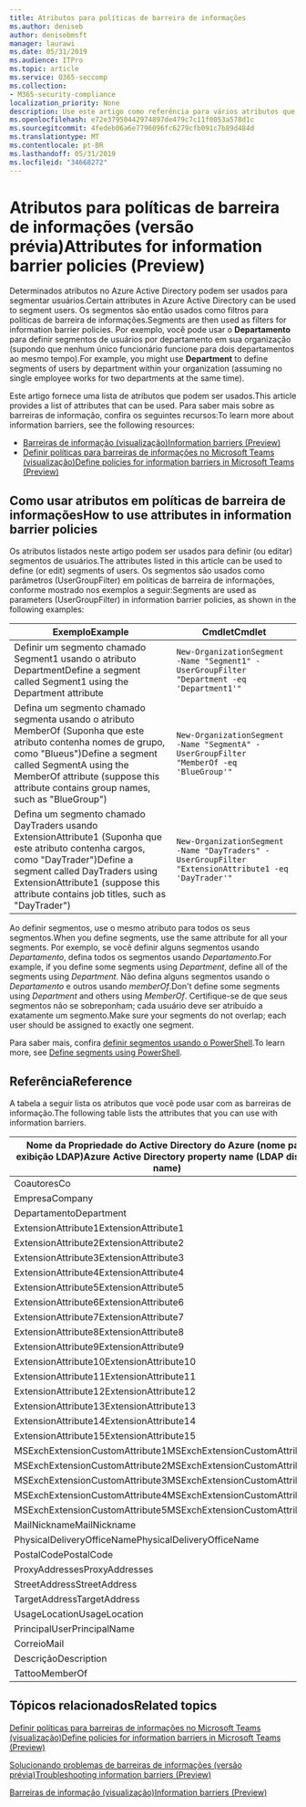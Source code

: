 ```yaml
---
title: Atributos para políticas de barreira de informações
ms.author: deniseb
author: denisebmsft
manager: laurawi
ms.date: 05/31/2019
ms.audience: ITPro
ms.topic: article
ms.service: O365-seccomp
ms.collection:
- M365-security-compliance
localization_priority: None
description: Use este artigo como referência para vários atributos que podem ser usados em políticas de barreira de informações.
ms.openlocfilehash: e72e37950442974897de479c7c11f0053a578d1c
ms.sourcegitcommit: 4fedeb06a6e7796096fc6279cfb091c7b89d484d
ms.translationtype: MT
ms.contentlocale: pt-BR
ms.lasthandoff: 05/31/2019
ms.locfileid: "34668272"
---
```

# <a name="attributes-for-information-barrier-policies-preview"></a><span data-ttu-id="c2488-103">Atributos para políticas de barreira de informações (versão prévia)</span><span class="sxs-lookup"><span data-stu-id="c2488-103">Attributes for information barrier policies (Preview)</span></span>

<span data-ttu-id="c2488-104">Determinados atributos no Azure Active Directory podem ser usados para segmentar usuários.</span><span class="sxs-lookup"><span data-stu-id="c2488-104">Certain attributes in Azure Active Directory can be used to segment users.</span></span> <span data-ttu-id="c2488-105">Os segmentos são então usados como filtros para políticas de barreira de informações.</span><span class="sxs-lookup"><span data-stu-id="c2488-105">Segments are then used as filters for information barrier policies.</span></span> <span data-ttu-id="c2488-106">Por exemplo, você pode usar o **Departamento** para definir segmentos de usuários por departamento em sua organização (supondo que nenhum único funcionário funcione para dois departamentos ao mesmo tempo).</span><span class="sxs-lookup"><span data-stu-id="c2488-106">For example, you might use **Department** to define segments of users by department within your organization (assuming no single employee works for two departments at the same time).</span></span> 

<span data-ttu-id="c2488-107">Este artigo fornece uma lista de atributos que podem ser usados.</span><span class="sxs-lookup"><span data-stu-id="c2488-107">This article provides a list of attributes that can be used.</span></span> <span data-ttu-id="c2488-108">Para saber mais sobre as barreiras de informação, confira os seguintes recursos:</span><span class="sxs-lookup"><span data-stu-id="c2488-108">To learn more about information barriers, see the following resources:</span></span>
- [<span data-ttu-id="c2488-109">Barreiras de informação (visualização)</span><span class="sxs-lookup"><span data-stu-id="c2488-109">Information barriers (Preview)</span></span>](information-barriers.md)
- [<span data-ttu-id="c2488-110">Definir políticas para barreiras de informações no Microsoft Teams (visualização)</span><span class="sxs-lookup"><span data-stu-id="c2488-110">Define policies for information barriers in Microsoft Teams (Preview)</span></span>](information-barriers-policies.md)

## <a name="how-to-use-attributes-in-information-barrier-policies"></a><span data-ttu-id="c2488-111">Como usar atributos em políticas de barreira de informações</span><span class="sxs-lookup"><span data-stu-id="c2488-111">How to use attributes in information barrier policies</span></span>

<span data-ttu-id="c2488-112">Os atributos listados neste artigo podem ser usados para definir (ou editar) segmentos de usuários.</span><span class="sxs-lookup"><span data-stu-id="c2488-112">The attributes listed in this article can be used to define (or edit) segments of users.</span></span> <span data-ttu-id="c2488-113">Os segmentos são usados como parâmetros (UserGroupFilter) em políticas de barreira de informações, conforme mostrado nos exemplos a seguir:</span><span class="sxs-lookup"><span data-stu-id="c2488-113">Segments are used as parameters (UserGroupFilter) in information barrier policies, as shown in the following examples:</span></span>

|<span data-ttu-id="c2488-114">Exemplo</span><span class="sxs-lookup"><span data-stu-id="c2488-114">Example</span></span>  |<span data-ttu-id="c2488-115">Cmdlet</span><span class="sxs-lookup"><span data-stu-id="c2488-115">Cmdlet</span></span>  |
|---------|---------|
|<span data-ttu-id="c2488-116">Definir um segmento chamado Segment1 usando o atributo Department</span><span class="sxs-lookup"><span data-stu-id="c2488-116">Define a segment called Segment1 using the Department attribute</span></span>     | `New-OrganizationSegment -Name "Segment1" -UserGroupFilter "Department -eq 'Department1'"`        |
|<span data-ttu-id="c2488-117">Defina um segmento chamado segmenta usando o atributo MemberOf (Suponha que este atributo contenha nomes de grupo, como "Blueus")</span><span class="sxs-lookup"><span data-stu-id="c2488-117">Define a segment called SegmentA using the MemberOf attribute (suppose this attribute contains group names, such as "BlueGroup")</span></span>     | `New-OrganizationSegment -Name "SegmentA" -UserGroupFilter "MemberOf -eq 'BlueGroup'"`        |
|<span data-ttu-id="c2488-118">Defina um segmento chamado DayTraders usando ExtensionAttribute1 (Suponha que este atributo contenha cargos, como "DayTrader")</span><span class="sxs-lookup"><span data-stu-id="c2488-118">Define a segment called DayTraders using ExtensionAttribute1 (suppose this attribute contains job titles, such as "DayTrader")</span></span>|`New-OrganizationSegment -Name "DayTraders" -UserGroupFilter "ExtensionAttribute1 -eq 'DayTrader'"` |

<span data-ttu-id="c2488-119">Ao definir segmentos, use o mesmo atributo para todos os seus segmentos.</span><span class="sxs-lookup"><span data-stu-id="c2488-119">When you define segments, use the same attribute for all your segments.</span></span> <span data-ttu-id="c2488-120">Por exemplo, se você definir alguns segmentos usando *Departamento*, defina todos os segmentos usando *Departamento*.</span><span class="sxs-lookup"><span data-stu-id="c2488-120">For example, if you define some segments using *Department*, define all of the segments using *Department*.</span></span> <span data-ttu-id="c2488-121">Não defina alguns segmentos usando o *Departamento* e outros usando *memberOf*.</span><span class="sxs-lookup"><span data-stu-id="c2488-121">Don't define some segments using *Department* and others using *MemberOf*.</span></span> <span data-ttu-id="c2488-122">Certifique-se de que seus segmentos não se sobreponham; cada usuário deve ser atribuído a exatamente um segmento.</span><span class="sxs-lookup"><span data-stu-id="c2488-122">Make sure your segments do not overlap; each user should be assigned to exactly one segment.</span></span> 

<span data-ttu-id="c2488-123">Para saber mais, confira [definir segmentos usando o PowerShell](information-barriers-policies.md#define-segments-using-powershell).</span><span class="sxs-lookup"><span data-stu-id="c2488-123">To learn more, see [Define segments using PowerShell](information-barriers-policies.md#define-segments-using-powershell).</span></span>

## <a name="reference"></a><span data-ttu-id="c2488-124">Referência</span><span class="sxs-lookup"><span data-stu-id="c2488-124">Reference</span></span>

<span data-ttu-id="c2488-125">A tabela a seguir lista os atributos que você pode usar com as barreiras de informação.</span><span class="sxs-lookup"><span data-stu-id="c2488-125">The following table lists the attributes that you can use with information barriers.</span></span>

|<span data-ttu-id="c2488-126">Nome da Propriedade do Active Directory do Azure (nome para exibição LDAP)</span><span class="sxs-lookup"><span data-stu-id="c2488-126">Azure Active Directory property name (LDAP display name)</span></span>  |<span data-ttu-id="c2488-127">Nome da Propriedade do Exchange</span><span class="sxs-lookup"><span data-stu-id="c2488-127">Exchange property name</span></span>  |
|---------|---------|
|<span data-ttu-id="c2488-128">Coautores</span><span class="sxs-lookup"><span data-stu-id="c2488-128">Co</span></span>       | <span data-ttu-id="c2488-129">Coautores</span><span class="sxs-lookup"><span data-stu-id="c2488-129">Co</span></span>        |
|<span data-ttu-id="c2488-130">Empresa</span><span class="sxs-lookup"><span data-stu-id="c2488-130">Company</span></span>     |<span data-ttu-id="c2488-131">Empresa</span><span class="sxs-lookup"><span data-stu-id="c2488-131">Company</span></span>         |
|<span data-ttu-id="c2488-132">Departamento</span><span class="sxs-lookup"><span data-stu-id="c2488-132">Department</span></span>     |<span data-ttu-id="c2488-133">Departamento</span><span class="sxs-lookup"><span data-stu-id="c2488-133">Department</span></span>         |
|<span data-ttu-id="c2488-134">ExtensionAttribute1</span><span class="sxs-lookup"><span data-stu-id="c2488-134">ExtensionAttribute1</span></span> |<span data-ttu-id="c2488-135">CustomAttribute1</span><span class="sxs-lookup"><span data-stu-id="c2488-135">CustomAttribute1</span></span>  |
|<span data-ttu-id="c2488-136">ExtensionAttribute2</span><span class="sxs-lookup"><span data-stu-id="c2488-136">ExtensionAttribute2</span></span> |<span data-ttu-id="c2488-137">CustomAttribute2</span><span class="sxs-lookup"><span data-stu-id="c2488-137">CustomAttribute2</span></span>  |
|<span data-ttu-id="c2488-138">ExtensionAttribute3</span><span class="sxs-lookup"><span data-stu-id="c2488-138">ExtensionAttribute3</span></span> |<span data-ttu-id="c2488-139">CustomAttribute3</span><span class="sxs-lookup"><span data-stu-id="c2488-139">CustomAttribute3</span></span>  |
|<span data-ttu-id="c2488-140">ExtensionAttribute4</span><span class="sxs-lookup"><span data-stu-id="c2488-140">ExtensionAttribute4</span></span> |<span data-ttu-id="c2488-141">CustomAttribute4</span><span class="sxs-lookup"><span data-stu-id="c2488-141">CustomAttribute4</span></span>  |
|<span data-ttu-id="c2488-142">ExtensionAttribute5</span><span class="sxs-lookup"><span data-stu-id="c2488-142">ExtensionAttribute5</span></span> |<span data-ttu-id="c2488-143">CustomAttribute5</span><span class="sxs-lookup"><span data-stu-id="c2488-143">CustomAttribute5</span></span>  |
|<span data-ttu-id="c2488-144">ExtensionAttribute6</span><span class="sxs-lookup"><span data-stu-id="c2488-144">ExtensionAttribute6</span></span> |<span data-ttu-id="c2488-145">CustomAttribute6</span><span class="sxs-lookup"><span data-stu-id="c2488-145">CustomAttribute6</span></span>  |
|<span data-ttu-id="c2488-146">ExtensionAttribute7</span><span class="sxs-lookup"><span data-stu-id="c2488-146">ExtensionAttribute7</span></span> |<span data-ttu-id="c2488-147">CustomAttribute7</span><span class="sxs-lookup"><span data-stu-id="c2488-147">CustomAttribute7</span></span>  |
|<span data-ttu-id="c2488-148">ExtensionAttribute8</span><span class="sxs-lookup"><span data-stu-id="c2488-148">ExtensionAttribute8</span></span> |<span data-ttu-id="c2488-149">CustomAttribute8</span><span class="sxs-lookup"><span data-stu-id="c2488-149">CustomAttribute8</span></span>  |
|<span data-ttu-id="c2488-150">ExtensionAttribute9</span><span class="sxs-lookup"><span data-stu-id="c2488-150">ExtensionAttribute9</span></span> |<span data-ttu-id="c2488-151">CustomAttribute9</span><span class="sxs-lookup"><span data-stu-id="c2488-151">CustomAttribute9</span></span>  |
|<span data-ttu-id="c2488-152">ExtensionAttribute10</span><span class="sxs-lookup"><span data-stu-id="c2488-152">ExtensionAttribute10</span></span> |<span data-ttu-id="c2488-153">CustomAttribute10</span><span class="sxs-lookup"><span data-stu-id="c2488-153">CustomAttribute10</span></span>  |
|<span data-ttu-id="c2488-154">ExtensionAttribute11</span><span class="sxs-lookup"><span data-stu-id="c2488-154">ExtensionAttribute11</span></span> |<span data-ttu-id="c2488-155">CustomAttribute11</span><span class="sxs-lookup"><span data-stu-id="c2488-155">CustomAttribute11</span></span>  |
|<span data-ttu-id="c2488-156">ExtensionAttribute12</span><span class="sxs-lookup"><span data-stu-id="c2488-156">ExtensionAttribute12</span></span> |<span data-ttu-id="c2488-157">CustomAttribute12</span><span class="sxs-lookup"><span data-stu-id="c2488-157">CustomAttribute12</span></span>  |
|<span data-ttu-id="c2488-158">ExtensionAttribute13</span><span class="sxs-lookup"><span data-stu-id="c2488-158">ExtensionAttribute13</span></span> |<span data-ttu-id="c2488-159">CustomAttribute13</span><span class="sxs-lookup"><span data-stu-id="c2488-159">CustomAttribute13</span></span>  |
|<span data-ttu-id="c2488-160">ExtensionAttribute14</span><span class="sxs-lookup"><span data-stu-id="c2488-160">ExtensionAttribute14</span></span> |<span data-ttu-id="c2488-161">CustomAttribute14</span><span class="sxs-lookup"><span data-stu-id="c2488-161">CustomAttribute14</span></span>  |
|<span data-ttu-id="c2488-162">ExtensionAttribute15</span><span class="sxs-lookup"><span data-stu-id="c2488-162">ExtensionAttribute15</span></span> |<span data-ttu-id="c2488-163">CustomAttribute15</span><span class="sxs-lookup"><span data-stu-id="c2488-163">CustomAttribute15</span></span>  |
|<span data-ttu-id="c2488-164">MSExchExtensionCustomAttribute1</span><span class="sxs-lookup"><span data-stu-id="c2488-164">MSExchExtensionCustomAttribute1</span></span> |<span data-ttu-id="c2488-165">ExtensionCustomAttribute1</span><span class="sxs-lookup"><span data-stu-id="c2488-165">ExtensionCustomAttribute1</span></span> |
|<span data-ttu-id="c2488-166">MSExchExtensionCustomAttribute2</span><span class="sxs-lookup"><span data-stu-id="c2488-166">MSExchExtensionCustomAttribute2</span></span> |<span data-ttu-id="c2488-167">ExtensionCustomAttribute2</span><span class="sxs-lookup"><span data-stu-id="c2488-167">ExtensionCustomAttribute2</span></span> |
|<span data-ttu-id="c2488-168">MSExchExtensionCustomAttribute3</span><span class="sxs-lookup"><span data-stu-id="c2488-168">MSExchExtensionCustomAttribute3</span></span> |<span data-ttu-id="c2488-169">ExtensionCustomAttribute3</span><span class="sxs-lookup"><span data-stu-id="c2488-169">ExtensionCustomAttribute3</span></span> |
|<span data-ttu-id="c2488-170">MSExchExtensionCustomAttribute4</span><span class="sxs-lookup"><span data-stu-id="c2488-170">MSExchExtensionCustomAttribute4</span></span> |<span data-ttu-id="c2488-171">ExtensionCustomAttribute4</span><span class="sxs-lookup"><span data-stu-id="c2488-171">ExtensionCustomAttribute4</span></span> |
|<span data-ttu-id="c2488-172">MSExchExtensionCustomAttribute5</span><span class="sxs-lookup"><span data-stu-id="c2488-172">MSExchExtensionCustomAttribute5</span></span> |<span data-ttu-id="c2488-173">ExtensionCustomAttribute5</span><span class="sxs-lookup"><span data-stu-id="c2488-173">ExtensionCustomAttribute5</span></span> |
|<span data-ttu-id="c2488-174">MailNickname</span><span class="sxs-lookup"><span data-stu-id="c2488-174">MailNickname</span></span> |<span data-ttu-id="c2488-175">Alias</span><span class="sxs-lookup"><span data-stu-id="c2488-175">Alias</span></span> |
|<span data-ttu-id="c2488-176">PhysicalDeliveryOfficeName</span><span class="sxs-lookup"><span data-stu-id="c2488-176">PhysicalDeliveryOfficeName</span></span> |<span data-ttu-id="c2488-177">Office</span><span class="sxs-lookup"><span data-stu-id="c2488-177">Office</span></span> |
|<span data-ttu-id="c2488-178">PostalCode</span><span class="sxs-lookup"><span data-stu-id="c2488-178">PostalCode</span></span> |<span data-ttu-id="c2488-179">PostalCode</span><span class="sxs-lookup"><span data-stu-id="c2488-179">PostalCode</span></span> |
|<span data-ttu-id="c2488-180">ProxyAddresses</span><span class="sxs-lookup"><span data-stu-id="c2488-180">ProxyAddresses</span></span> |<span data-ttu-id="c2488-181">EndereçosEmail</span><span class="sxs-lookup"><span data-stu-id="c2488-181">EmailAddresses</span></span> |
|<span data-ttu-id="c2488-182">StreetAddress</span><span class="sxs-lookup"><span data-stu-id="c2488-182">StreetAddress</span></span> |<span data-ttu-id="c2488-183">StreetAddress</span><span class="sxs-lookup"><span data-stu-id="c2488-183">StreetAddress</span></span> |
|<span data-ttu-id="c2488-184">TargetAddress</span><span class="sxs-lookup"><span data-stu-id="c2488-184">TargetAddress</span></span> |<span data-ttu-id="c2488-185">ExternalEmailAddress</span><span class="sxs-lookup"><span data-stu-id="c2488-185">ExternalEmailAddress</span></span> |
|<span data-ttu-id="c2488-186">UsageLocation</span><span class="sxs-lookup"><span data-stu-id="c2488-186">UsageLocation</span></span> |<span data-ttu-id="c2488-187">UsageLocation</span><span class="sxs-lookup"><span data-stu-id="c2488-187">UsageLocation</span></span> |
|<span data-ttu-id="c2488-188">Principal</span><span class="sxs-lookup"><span data-stu-id="c2488-188">UserPrincipalName</span></span>  |<span data-ttu-id="c2488-189">Principal</span><span class="sxs-lookup"><span data-stu-id="c2488-189">UserPrincipalName</span></span>  |
|<span data-ttu-id="c2488-190">Correio</span><span class="sxs-lookup"><span data-stu-id="c2488-190">Mail</span></span>   |<span data-ttu-id="c2488-191">WindowsEmailAddress</span><span class="sxs-lookup"><span data-stu-id="c2488-191">WindowsEmailAddress</span></span>    |
|<span data-ttu-id="c2488-192">Descrição</span><span class="sxs-lookup"><span data-stu-id="c2488-192">Description</span></span>    |<span data-ttu-id="c2488-193">Descrição</span><span class="sxs-lookup"><span data-stu-id="c2488-193">Description</span></span>    |
|<span data-ttu-id="c2488-194">Tattoo</span><span class="sxs-lookup"><span data-stu-id="c2488-194">MemberOf</span></span>   |<span data-ttu-id="c2488-195">MemberOfGroup</span><span class="sxs-lookup"><span data-stu-id="c2488-195">MemberOfGroup</span></span>  |

## <a name="related-topics"></a><span data-ttu-id="c2488-196">Tópicos relacionados</span><span class="sxs-lookup"><span data-stu-id="c2488-196">Related topics</span></span>

[<span data-ttu-id="c2488-197">Definir políticas para barreiras de informações no Microsoft Teams (visualização)</span><span class="sxs-lookup"><span data-stu-id="c2488-197">Define policies for information barriers in Microsoft Teams (Preview)</span></span>](information-barriers-policies.md)

[<span data-ttu-id="c2488-198">Solucionando problemas de barreiras de informações (versão prévia)</span><span class="sxs-lookup"><span data-stu-id="c2488-198">Troubleshooting information barriers (Preview)</span></span>](information-barriers-troubleshooting.md)

[<span data-ttu-id="c2488-199">Barreiras de informação (visualização)</span><span class="sxs-lookup"><span data-stu-id="c2488-199">Information barriers (Preview)</span></span>](information-barriers.md)



